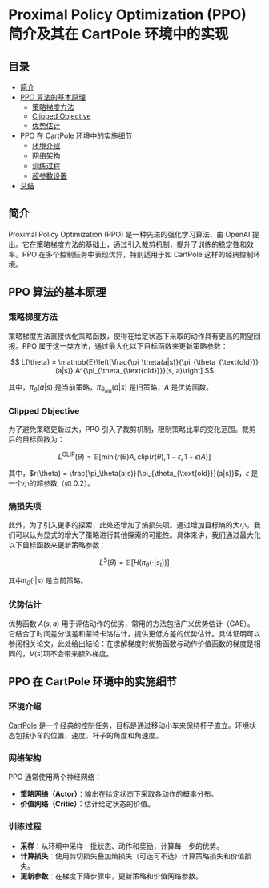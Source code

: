 # Proximal Policy Optimization (PPO) 简介及其在 CartPole 环境中的实现

## 目录

- [简介](#简介)
- [PPO 算法的基本原理](#PPO-算法的基本原理)
  - [策略梯度方法](#策略梯度方法)
  - [Clipped Objective](#Clipped-Objective)
  - [优势估计](#优势估计)
- [PPO 在 CartPole 环境中的实施细节](#PPO-在-CartPole-环境中的实施细节)
  - [环境介绍](#环境介绍)
  - [网络架构](#网络架构)
  - [训练过程](#训练过程)
  - [超参数设置](#超参数设置)
- [总结](#总结)

## 简介

Proximal Policy Optimization (PPO) 是一种先进的强化学习算法，由 OpenAI 提出。它在策略梯度方法的基础上，通过引入裁剪机制，提升了训练的稳定性和效率。PPO 在多个控制任务中表现优异，特别适用于如 CartPole 这样的经典控制环境。

## PPO 算法的基本原理

### 策略梯度方法

策略梯度方法直接优化策略函数，使得在给定状态下采取的动作具有更高的期望回报。PPO 属于这一类方法，通过最大化以下目标函数来更新策略参数：

$$
L(\theta) = \mathbb{E}\left[\frac{\pi_\theta(a|s)}{\pi_{\theta_{\text{old}}}(a|s)} A^{\pi_{\theta_{\text{old}}}}(s, a)\right]
$$

其中，$\pi_\theta(a|s)$ 是当前策略，$\pi_{\theta_{\text{old}}}(a|s)$ 是旧策略，$A$ 是优势函数。

### Clipped Objective

为了避免策略更新过大，PPO 引入了裁剪机制，限制策略比率的变化范围。裁剪后的目标函数为：

$$
L^{\text{CLIP}}(\theta) = \mathbb{E}\left[\min\left(r(\theta) A, \text{clip}(r(\theta), 1 - \epsilon, 1 + \epsilon) A\right)\right]
$$

其中，$r(\theta) = \frac{\pi_\theta(a|s)}{\pi_{\theta_{\text{old}}}(a|s)}$，$\epsilon$ 是一个小的超参数（如 0.2）。

### 熵损失项

此外，为了引入更多的探索，此处还增加了熵损失项。通过增加目标熵的大小，我们可以认为显式的增大了策略进行其他探索的可能性。具体来讲，我们通过最大化以下目标函数来更新策略参数：

$$
L^{\text{S}}(\theta) = \mathbb{E}\left[ H(\pi_{\theta_{\text{}}}(·|s_{t})) \right]
$$

其中$\pi_\theta(·|s)$ 是当前策略。

### 优势估计

优势函数 $A(s, a)$ 用于评估动作的优劣，常用的方法包括广义优势估计（GAE）。它结合了时间差分误差和蒙特卡洛估计，提供更低方差的优势估计。具体证明可以参阅相关论文，此处给出结论：在求解梯度时优势函数与动作价值函数的梯度是相同的，$V(s)$项不会带来额外梯度。

## PPO 在 CartPole 环境中的实施细节

### 环境介绍

[CartPole](https://gym.openai.com/envs/CartPole-v1/) 是一个经典的控制任务，目标是通过移动小车来保持杆子直立。环境状态包括小车的位置、速度、杆子的角度和角速度。

### 网络架构

PPO 通常使用两个神经网络：

- **策略网络（Actor）**：输出在给定状态下采取各动作的概率分布。
- **价值网络（Critic）**：估计给定状态的价值。

### 训练过程

* **采样**：从环境中采样一批状态、动作和奖励，计算每一步的优势。
* **计算损失**：使用剪切损失叠加熵损失（可选可不选）计算策略损失和价值损失。
* **更新参数**：在梯度下降步骤中，更新策略和价值网络参数。
